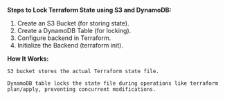 **Steps to Lock Terraform State using S3 and DynamoDB:**

1) Create an S3 Bucket (for storing state).
2) Create a DynamoDB Table (for locking).
3) Configure backend in Terraform.
4) Initialize the Backend (terraform init).


**How It Works:**

    S3 bucket stores the actual Terraform state file.

    DynamoDB table locks the state file during operations like terraform plan/apply, preventing concurrent modifications.
    
